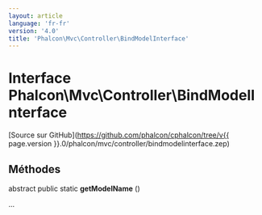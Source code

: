 ```yaml
---
layout: article
language: 'fr-fr'
version: '4.0'
title: 'Phalcon\Mvc\Controller\BindModelInterface'
---
```

# Interface **Phalcon\Mvc\Controller\BindModelInterface**

[Source sur GitHub](https://github.com/phalcon/cphalcon/tree/v{{ page.version }}.0/phalcon/mvc/controller/bindmodelinterface.zep)

## Méthodes

abstract public static **getModelName** ()

...